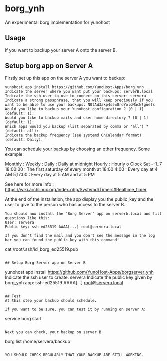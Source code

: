 # borg_ynh
An experimental borg implementation for yunohost

## Usage
If you want to backup your server A onto the server B.

## Setup borg app on Server A
Firstly set up this app on the server A you want to backup:

```
yunohost app install https://github.com/YunoHost-Apps/borg_ynh
Indicate the server where you want put your backups: serverB.local
Indicate the ssh user to use to connect on this server: servera
Indicate a strong passphrase, that you will keep preciously if you want to be able to use your backups: N0tAW3akp4ssw0rdYoloMacN!guets
Would you like to backup your YunoHost configuration ? [0 | 1] (default: 1):
Would you like to backup mails and user home directory ? [0 | 1] (default: 1):
Which apps would you backup (list separated by comma or 'all') ? (default: all):
Indicate the backup frequency (see systemd OnCalendar format) (default: Daily):
```

You can schedule your backup by choosing an other frequency. Some example:

Monthly : 
Weekly : 
Daily : Daily at midnight
Hourly : Hourly o Clock
Sat *-*-1..7 18:00:00 : The first saturday of every month at 18:00
4:00 : Every day at 4 AM
5,17:00 : Every day at 5 AM and at 5 PM

See here for more info : https://wiki.archlinux.org/index.php/Systemd/Timers#Realtime_timer

At the end of the installation, the app display you the public_key and the user to give to the person who has access to the server B.
```
You should now install the "Borg Server" app on serverb.local and fill questions like this:
User: servera
Public key: ssh-ed25519 AAAA[...] root@servera.local

If you don't find the mail and you don't see the message in the log bar you can found the public_key with this command:
```
cat /root/.ssh/id_borg_ed25519.pub
```

## Setup Borg Server app on Server B

```
yunohost app install https://github.com/YunoHost-Apps/borgserver_ynh
Indicate the ssh user to create: servera
Indicate the public key given by borg_ynh app: ssh-ed25519 AAAA[...] root@servera.local
```

## Test
At this step your backup should schedule.

If you want to be sure, you can test it by running on server A:
```
service borg start
```

Next you can check, your backup on server B
```
borg list /home/servera/backup
```

YOU SHOULD CHECK REGULARLY THAT YOUR BACKUP ARE STILL WORKING.

